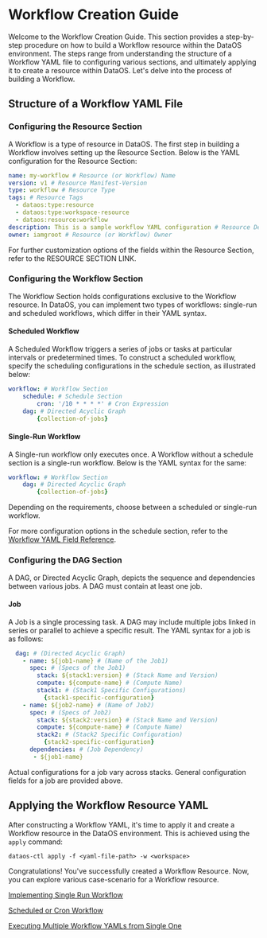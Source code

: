 # Workflow Creation Guide

Welcome to the Workflow Creation Guide. This section provides a step-by-step procedure on how to build a Workflow resource within the DataOS environment. The steps range from understanding the structure of a Workflow YAML file to configuring various sections, and ultimately applying it to create a resource within DataOS. Let's delve into the process of building a Workflow.

## Structure of a Workflow YAML File

### Configuring the Resource Section

A Workflow is a type of resource in DataOS. The first step in building a Workflow involves setting up the Resource Section. Below is the YAML configuration for the Resource Section:
```yaml
name: my-workflow # Resource (or Workflow) Name
version: v1 # Resource Manifest-Version
type: workflow # Resource Type
tags: # Resource Tags 
  - dataos:type:resource
  - dataos:type:workspace-resource
  - dataos:resource:workflow
description: This is a sample workflow YAML configuration # Resource Description
owner: iamgroot # Resource (or Workflow) Owner
```
For further customization options of the fields within the Resource Section, refer to the RESOURCE SECTION LINK.

### Configuring the Workflow Section

The Workflow Section holds configurations exclusive to the Workflow resource. In DataOS, you can implement two types of workflows: single-run and scheduled workflows, which differ in their YAML syntax.

#### Scheduled Workflow

A Scheduled Workflow triggers a series of jobs or tasks at particular intervals or predetermined times. To construct a scheduled workflow, specify the scheduling configurations in the schedule section, as illustrated below:
```yaml
workflow: # Workflow Section
    schedule: # Schedule Section
        cron: '/10 * * * *' # Cron Expression
    dag: # Directed Acyclic Graph
        {collection-of-jobs}
```

#### Single-Run Workflow

A Single-run workflow only executes once. A Workflow without a schedule section is a single-run workflow. Below is the YAML syntax for the same:
```yaml
workflow: # Workflow Section
    dag: # Directed Acyclic Graph
        {collection-of-jobs}
```
Depending on the requirements, choose between a scheduled or single-run workflow.

For more configuration options in the schedule section, refer to the [Workflow YAML Field Reference](./workflow-yaml-field-reference.md).

### Configuring the DAG Section

A DAG, or Directed Acyclic Graph, depicts the sequence and dependencies between various jobs. A DAG must contain at least one job.

#### Job 

A Job is a single processing task. A DAG may include multiple jobs linked in series or parallel to achieve a specific result. The YAML syntax for a job is as follows:
```yaml
  dag: # (Directed Acyclic Graph)
    - name: ${job1-name} # (Name of the Job1)
      spec: # (Specs of the Job1)
        stack: ${stack1:version} # (Stack Name and Version)
        compute: ${compute-name} # (Compute Name)
        stack1: # (Stack1 Specific Configurations)
          {stack1-specific-configuration}
    - name: ${job2-name} # (Name of Job2)
      spec: # (Specs of Job2)
        stack: ${stack2:version} # (Stack Name and Version)
        compute: ${compute-name} # (Compute Name)
        stack2: # (Stack2 Specific Configuration)
          {stack2-specific-configuration}
      dependencies: # (Job Dependency)
       - ${job1-name}
```
Actual configurations for a job vary across stacks. General configuration fields for a job are provided above.

## Applying the Workflow Resource YAML
After constructing a Workflow YAML, it's time to apply it and create a Workflow resource in the DataOS environment. This is achieved using the `apply` command:
```shell
dataos-ctl apply -f <yaml-file-path> -w <workspace>
```

Congratulations! You've successfully created a Workflow Resource. Now, you can explore various case-scenario for a Workflow resource.

<u>[Implementing Single Run Workflow](./Workflow/single-run-workflow.md)</u>

<u>[Scheduled or Cron Workflow](./Workflow/scheduled-or-cron-workflow.md)</u>

<u>[Executing Multiple Workflow YAMLs from Single One](./Workflow/executing-multiple-workflow-yamls-from-single-one.md)</u>